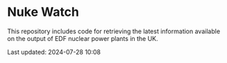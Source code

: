 # Nuke Watch

This repository includes code for retrieving the latest information available on the output of EDF nuclear power plants in the UK.

Last updated: 2024-07-28 10:08
